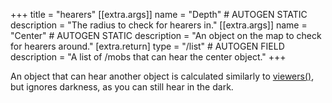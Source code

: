 +++
title = "hearers"
[[extra.args]]
name = "Depth" # AUTOGEN STATIC
description = "The radius to check for hearers in."
[[extra.args]]
name = "Center" # AUTOGEN STATIC
description = "An object on the map to check for hearers around."
[extra.return]
type = "/list" # AUTOGEN FIELD
description = "A list of /mobs that can hear the center object."
+++

An object that can hear another object is calculated similarly to [viewers()](@/language/proc/viewers.md), but ignores darkness, as you can still hear in the dark.

